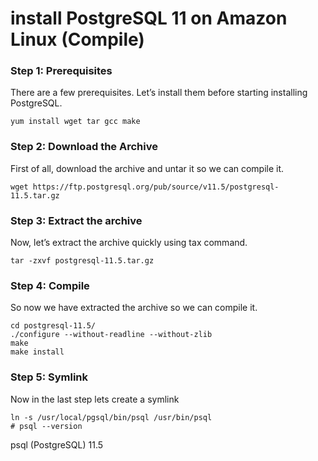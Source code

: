 # install PostgreSQL 11 on Amazon Linux (Compile)

### Step 1: Prerequisites
There are a few prerequisites. Let’s install them before starting installing PostgreSQL.
```
yum install wget tar gcc make
```
### Step 2: Download the Archive
First of all, download the archive and untar it so we can compile it.
```
wget https://ftp.postgresql.org/pub/source/v11.5/postgresql-11.5.tar.gz
```
### Step 3: Extract the archive
Now, let’s extract the archive quickly using tax command.
```
tar -zxvf postgresql-11.5.tar.gz
```
### Step 4: Compile
So now we have extracted the archive so we can compile it.
```
cd postgresql-11.5/
./configure --without-readline --without-zlib
make
make install
```
### Step 5: Symlink
Now in the last step lets create a symlink
```
ln -s /usr/local/pgsql/bin/psql /usr/bin/psql
# psql --version
```
psql (PostgreSQL) 11.5
